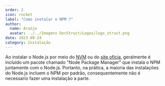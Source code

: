 ```yaml
---
order: 2
icon: rocket
label: "Como instalar o NPM ?"
author:
  name: Araújo
  avatar: ../../Imagens DocStruct/Logos/logo_struct.png
date: 2023-09-24
category: Instalação
---
```


Ao instalar o Node.js por meio do [NVM](../node_version_manager/instalacao.md) ou do [site oficia](https://nodejs.org/en/download), geralmente é incluído um pacote chamado "Node Package Manager" que instala o NPM juntamente com o Node.js. Portanto, na prática, a maioria das instalações do Node.js incluem o NPM por padrão, consequentemente não é necessario fazer uma instalação a parte.